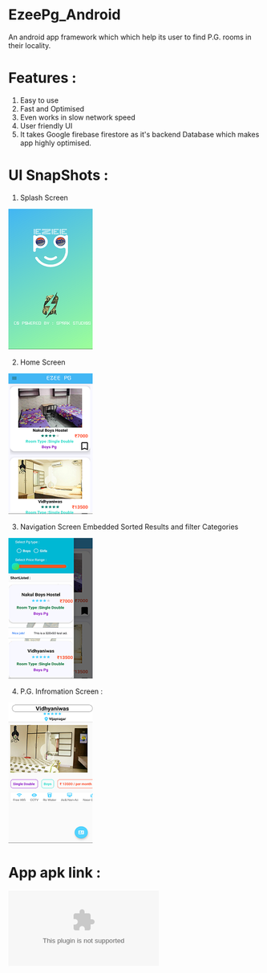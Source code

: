 # EzeePg_Android

An android app framework which which help its user to find P.G. rooms in their locality.

# Features : 
1. Easy to use
2. Fast and Optimised  
3. Even works in slow network speed
4. User friendly UI
5. It takes Google firebase firestore as it's backend Database which makes app highly optimised.

# UI SnapShots : 
1. Splash Screen

![](https://github.com/panchamsheoran77/EzeePg_Android/blob/master/snaps/splash.png "Splash Screen")

2. Home Screen 

![](https://github.com/panchamsheoran77/EzeePg_Android/blob/master/snaps/home.png "Home Screen")

3. Navigation Screen Embedded Sorted Results and filter Categories 

![](https://github.com/panchamsheoran77/EzeePg_Android/blob/master/snaps/filtered.png "Navigation Screen")

4. P.G. Infromation Screen : 

![](https://github.com/panchamsheoran77/EzeePg_Android/blob/master/snaps/pgInfo.png "PG Info Screen")

# App apk link :
 !["Ezee Pg Apk"](https://github.com/panchamsheoran77/EzeePg_Android/blob/master/app/release/app-release.apk "Ezee Pg Apk")

